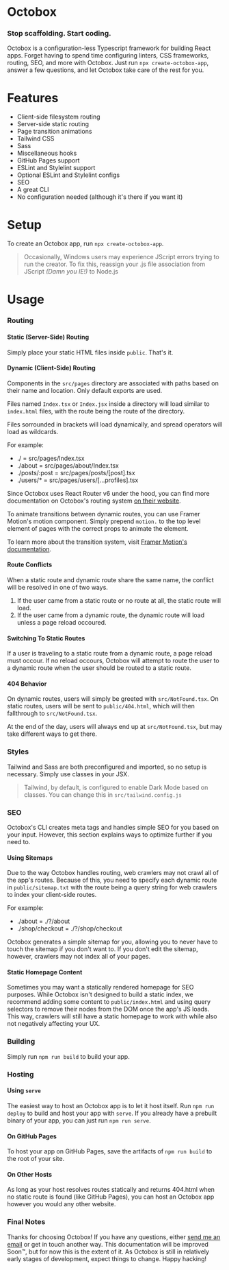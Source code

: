 # Octobox
### Stop scaffolding. Start coding.
Octobox is a configuration-less Typescript framework for building React apps. Forget having to spend time configuring linters, CSS frameworks, routing, SEO, and more with Octobox. Just run `npx create-octobox-app`, answer a few questions, and let Octobox take care of the rest for you.

# Features
* Client-side filesystem routing
* Server-side static routing
* Page transition animations
* Tailwind CSS
* Sass
* Miscellaneous hooks
* GitHub Pages support
* ESLint and Stylelint support
* Optional ESLint and Stylelint configs
* SEO
* A great CLI
* No configuration needed (although it's there if you want it)

# Setup
To create an Octobox app, run `npx create-octobox-app`.
> Occasionally, Windows users may experience JScript errors trying to run the creator. To fix this, reassign your .js file association from JScript *(Damn you IE!)* to Node.js

# Usage

### Routing

#### Static (Server-Side) Routing
Simply place your static HTML files inside `public`. That's it.

#### Dynamic (Client-Side) Routing
Components in the `src/pages` directory are associated with paths based on their name and location. Only default exports are used.

Files named `Index.tsx` or `Index.jsx` inside a directory will load similar to `index.html` files, with the route being the route of the directory.

Files sorrounded in brackets will load dynamically, and spread operators will load as wildcards.

For example:
* ./ = src/pages/Index.tsx
* ./about = src/pages/about/Index.tsx
* ./posts/:post = src/pages/posts/[post].tsx
* ./users/* = src/pages/users/[...profiles].tsx

Since Octobox uses React Router v6 under the hood, you can find more documentation on Octobox's routing system [on their website](https://reactrouter.com/docs/en/v6).

To animate transitions between dynamic routes, you can use Framer Motion's motion component. Simply prepend `motion.` to the top level element of pages with the correct props to animate the element.

To learn more about the transition system, visit [Framer Motion's documentation](https://www.framer.com/motion/).

#### Route Conflicts
When a static route and dynamic route share the same name, the conflict will be resolved in one of two ways.
1. If the user came from a static route or no route at all, the static route will load.
2. If the user came from a dynamic route, the dynamic route will load unless a page reload occoured.

#### Switching To Static Routes
If a user is traveling to a static route from a dynamic route, a page reload must occour. If no reload occours, Octobox will attempt to route the user to a dynamic route when the user should be routed to a static route.

#### 404 Behavior
On dynamic routes, users will simply be greeted with `src/NotFound.tsx`. On static routes, users will be sent to `public/404.html`, which will then fallthrough to `src/NotFound.tsx`.

At the end of the day, users will always end up at `src/NotFound.tsx`, but may take different ways to get there.

### Styles
Tailwind and Sass are both preconfigured and imported, so no setup is necessary. Simply use classes in your JSX.
> Tailwind, by default, is configured to enable Dark Mode based on classes. You can change this in `src/tailwind.config.js`

### SEO
Octobox's CLI creates meta tags and handles simple SEO for you based on your input. However, this section explains ways to optimize further if you need to.

#### Using Sitemaps
Due to the way Octobox handles routing, web crawlers may not crawl all of the app's routes. Because of this, you need to specify each dynamic route in `public/sitemap.txt` with the route being a query string for web crawlers to index your client-side routes.

For example:
* ./about = ./?/about
* ./shop/checkout = ./?/shop/checkout

Octobox generates a simple sitemap for you, allowing you to never have to touch the sitemap if you don't want to. If you don't edit the sitemap, however, crawlers may not index all of your pages.

#### Static Homepage Content
Sometimes you may want a statically rendered homepage for SEO purposes. While Octobox isn't designed to build a static index, we recommend adding some content to `public/index.html` and using query selectors to remove their nodes from the DOM once the app's JS loads. This way, crawlers will still have a static homepage to work with while also not negatively affecting your UX.

### Building
Simply run `npm run build` to build your app.

### Hosting

#### Using `serve`
The easiest way to host an Octobox app is to let it host itself. Run `npm run deploy` to build and host your app with `serve`. If you already have a prebuilt binary of your app, you can just run `npm run serve`.

#### On GitHub Pages
To host your app on GitHub Pages, save the artifacts of `npm run build` to the root of your site.

#### On Other Hosts
As long as your host resolves routes statically and returns 404.html when no static route is found (like GitHub Pages), you can host an Octobox app however you would any other website.

### Final Notes
Thanks for choosing Octobox! If you have any questions, either [send me an email](mailto:me@thomasricci.dev) or get in touch another way. This documentation will be improved Soon™, but for now this is the extent of it. As Octobox is still in relatively early stages of development, expect things to change. Happy hacking!
